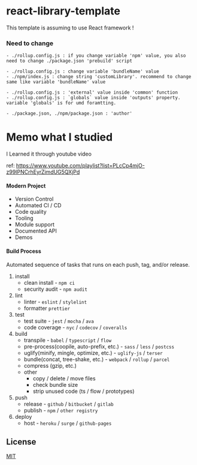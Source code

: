 # react-library-template

This template is assuming to use React framework !

### Need to change

```
- ./rollup.config.js : if you change variable 'npm' value, you also need to change ./package.json 'prebuild' script

- ./rollup.config.js : change variable 'bundleName' value
- ./npm/index.js : change string 'customLibrary'. recommend to change same like variable 'bundleName' value

- ./rollup.config.js : 'external' value inside 'common' function
- ./rollup.config.js : `globals` value inside 'outputs' property. variable 'globals' is for umd foramtting.

- ./package.json, ./npm/package.json : 'author'
```

# Memo what I studied

I Learned it through youtube video

ref: https://www.youtube.com/playlist?list=PLcCp4mjO-z99IPNCrhEyrZimdUG5QXjPd

#### Modern Project

- Version Control
- Automated CI / CD
- Code quality
- Tooling
- Module support
- Documented API
- Demos

#### Build Process

Automated sequence of tasks that runs on each push, tag, and/or release.

1. install
   - clean install - `npm ci`
   - security audit - `npm audit`
2. lint
   - linter - `eslint` / `stylelint`
   - formatter `prettier`
3. test
   - test suite - `jest` / `mocha` / `ava`
   - code coverage - `nyc` / `codecov` / `coveralls`
4. build
   - transpile - `babel` / `typescript` / `flow`
   - pre-process(coopile, auto-prefix, etc.) - `sass` / `less` / `postcss`
   - uglify(minify, mingle, optimize, etc.) - `uglify-js` / `terser`
   - bundle(concat, tree-shake, etc.) - `webpack` / `rollup` / `parcel`
   - compress (gzip, etc.)
   - other
     - copy / delete / move files
     - check bundle size
     - strip unused code (ts / flow / prototypes)
5. push
   - release - `github` / `bitbucket` / `gitlab`
   - publish - `npm` / `other registry`
6. deploy
   - host - `heroku` / `surge` / `github-pages`

## License
[MIT](https://choosealicense.com/licenses/mit/)
